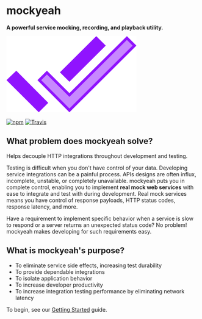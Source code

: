 # mockyeah

**A powerful service mocking, recording, and playback utility.**

<img src="images/logo/mockyeah-600.png" height="200" />

[![npm](https://img.shields.io/npm/v/mockyeah.svg)](https://www.npmjs.com/package/mockyeah)
[![Travis](https://img.shields.io/travis/mockyeah/mockyeah.svg)](https://travis-ci.org/mockyeah/mockyeah)

## What problem does mockyeah solve?

Helps decouple HTTP integrations throughout development and testing.

Testing is difficult when you don't have control of your data. Developing service integrations can be a painful process. APIs designs are often influx, incomplete, unstable, or completely unavailable.
mockyeah puts you in complete control, enabling you to implement **real mock web services** with ease to integrate and test with during development. Real mock services means you have control of response payloads, HTTP status codes, response latency, and more.

Have a requirement to implement specific behavior when a service is slow to respond or a server returns an unexpected status code? No problem! mockyeah makes developing for such requirements easy.

## What is mockyeah's purpose?

- To eliminate service side effects, increasing test durability
- To provide dependable integrations
- To isolate application behavior
- To increase developer productivity
- To increase integration testing performance by eliminating network latency

To begin, see our [Getting Started](./Getting-Started.md) guide.
